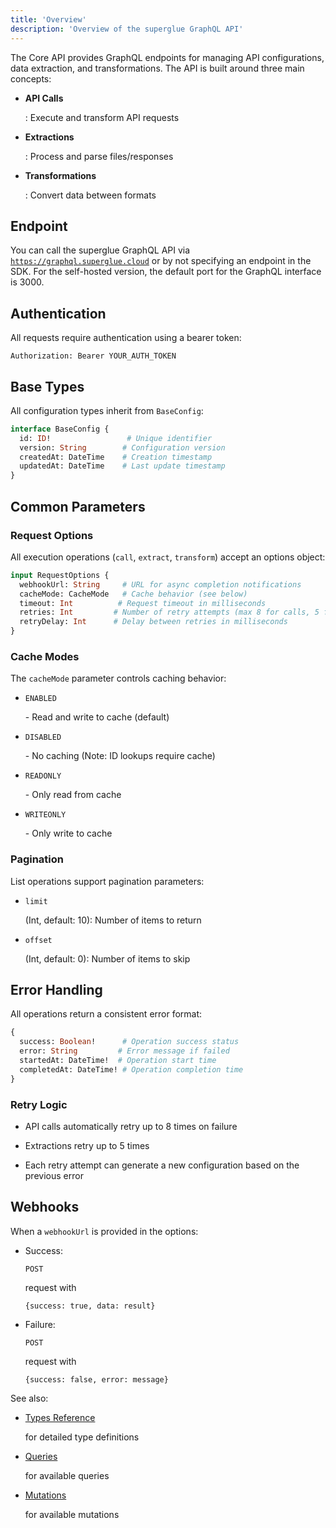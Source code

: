 ```yaml
---
title: 'Overview'
description: 'Overview of the superglue GraphQL API'
---
```


The Core API provides GraphQL endpoints for managing API configurations, data extraction, and transformations. The API is built around three main concepts:

* **API Calls**

  : Execute and transform API requests

* **Extractions**

  : Process and parse files/responses

* **Transformations**

  : Convert data between formats

## Endpoint

You can call the superglue GraphQL API via [`https://graphql.superglue.cloud`](https://graphql.superglue.cloud) or by not specifying an endpoint in the SDK. For the self-hosted version, the default port for the GraphQL interface is 3000.

## Authentication

All requests require authentication using a bearer token:

```http
Authorization: Bearer YOUR_AUTH_TOKEN
```

## Base Types

All configuration types inherit from `BaseConfig`:

```graphql
interface BaseConfig {
  id: ID!                 # Unique identifier
  version: String        # Configuration version
  createdAt: DateTime    # Creation timestamp
  updatedAt: DateTime    # Last update timestamp
}
```

## Common Parameters

### Request Options

All execution operations (`call`, `extract`, `transform`) accept an options object:

```graphql
input RequestOptions {
  webhookUrl: String     # URL for async completion notifications
  cacheMode: CacheMode   # Cache behavior (see below)
  timeout: Int          # Request timeout in milliseconds
  retries: Int         # Number of retry attempts (max 8 for calls, 5 for extracts)
  retryDelay: Int      # Delay between retries in milliseconds
}
```

### Cache Modes

The `cacheMode` parameter controls caching behavior:

* `ENABLED`

  \- Read and write to cache (default)

* `DISABLED`

  \- No caching (Note: ID lookups require cache)

* `READONLY`

  \- Only read from cache

* `WRITEONLY`

  \- Only write to cache

### Pagination

List operations support pagination parameters:

* `limit`

  (Int, default: 10): Number of items to return

* `offset`

  (Int, default: 0): Number of items to skip

## Error Handling

All operations return a consistent error format:

```graphql
{
  success: Boolean!      # Operation success status
  error: String         # Error message if failed
  startedAt: DateTime!  # Operation start time
  completedAt: DateTime! # Operation completion time
}
```

### Retry Logic

* API calls automatically retry up to 8 times on failure

* Extractions retry up to 5 times

* Each retry attempt can generate a new configuration based on the previous error

## Webhooks

When a `webhookUrl` is provided in the options:

* Success:

  `POST`

  request with

  `{success: true, data: result}`

* Failure:

  `POST`

  request with

  `{success: false, error: message}`

See also:

* [Types Reference](types)

  for detailed type definitions

* [Queries](queries)

  for available queries

* [Mutations](mutations)

  for available mutations